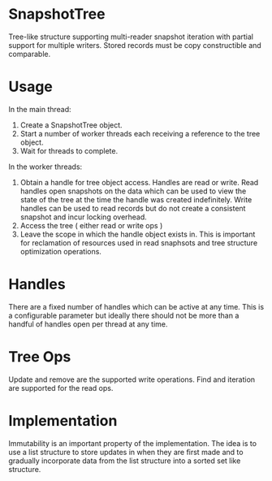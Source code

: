 SnapshotTree
============

Tree-like structure supporting multi-reader snapshot iteration with partial support for multiple writers.  Stored records must be copy constructible and comparable.

Usage
=====

In the main thread:<br>
1.  Create a SnapshotTree object.<br>
2.  Start a number of worker threads each receiving a reference to the tree object.<br>
3.  Wait for threads to complete.<br>

In the worker threads:<br>
1.  Obtain a handle for tree object access.  Handles are read or write.  Read handles open snapshots on the data which can be used to view the state of the tree at the time the handle was created indefinitely.  Write handles can be used to read records but do not create a consistent snapshot and incur locking overhead.<br>
2.  Access the tree ( either read or write ops )<br>
3.  Leave the scope in which the handle object exists in.  This is important for reclamation of resources used in read snaphsots and tree structure optimization operations.<br>

Handles
=======
There are a fixed number of handles which can be active at any time.  This is a configurable parameter but ideally there should not be more than a handful of handles open per thread at any time.  

Tree Ops
========
Update and remove are the supported write operations.  Find and iteration are supported for the read ops.  


Implementation
==============

Immutability is an important property of the implementation.  The idea is to use a list structure to store updates in when they are first made and to gradually incorporate data from the list structure into a sorted set like structure.
